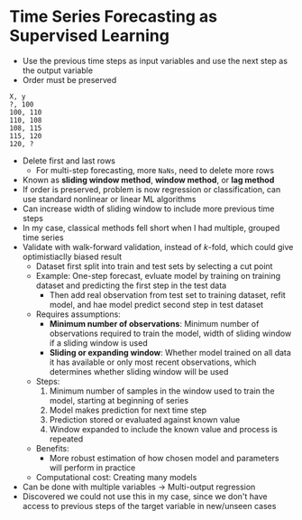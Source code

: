 # Time Series Forecasting as Supervised Learning

- Use the previous time steps as input variables and use the next step as the output variable
- Order must be preserved

```
X, y
?, 100
100, 110
110, 108
108, 115
115, 120
120, ?
```

- Delete first and last rows
  - For multi-step forecasting, more `NaNs`, need to delete more rows
- Known as **sliding window method**, **window method**, or **lag method**
- If order is preserved, problem is now regression or classification, can use standard nonlinear or linear ML algorithms
- Can increase width of sliding window to include more previous time steps 
- In my case, classical methods fell short when I had multiple, grouped time series
- Validate with walk-forward validation, instead of $k$-fold, which could give optimistiaclly biased result
  - Dataset first split into train and test sets by selecting a cut point
  - Example: One-step forecast, evluate model by training on training dataset and predicting the first step in the test data
    - Then add real observation from test set to training dataset, refit model, and hae model predict second step in test dataset
  - Requires assumptions:
    - **Minimum number of observations**: Minimum number of observations required to train the model, width of sliding window if a sliding window is used
    - **Sliding or expanding window**: Whether model trained on all data it has available or only most recent observations, which determines whether sliding window will be used
  - Steps:
    1. Minimum number of samples in the window used to train the model, starting at beginning of series
    2. Model makes prediction for next time step
    3. Prediction stored or evaluated against known value
    4. Window expanded to include the known value and process is repeated
  - Benefits:
    - More robust estimation of how chosen model and parameters will perform in practice
  - Computational cost: Creating many models
- Can be done with multiple variables $\rightarrow$ Multi-output regression
- Discovered we could not use this in my case, since we don't have access to previous steps of the target variable in new/unseen cases
